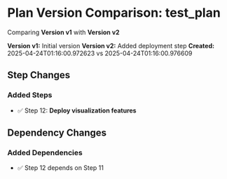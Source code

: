 # Plan Version Comparison: test_plan

Comparing **Version v1** with **Version v2**

**Version v1:** Initial version
**Version v2:** Added deployment step
**Created:** 2025-04-24T01:16:00.972623 vs 2025-04-24T01:16:00.976609

## Step Changes

### Added Steps

- ✅ Step 12: **Deploy visualization features**

## Dependency Changes

### Added Dependencies

- ✅ Step 12 depends on Step 11
